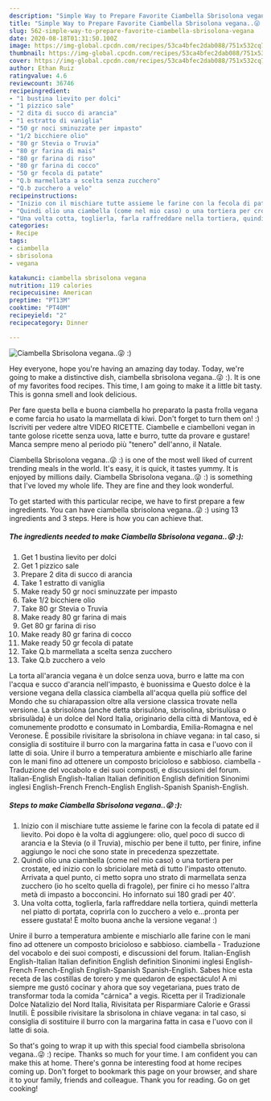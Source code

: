 ```yaml
---
description: "Simple Way to Prepare Favorite Ciambella Sbrisolona vegana..😜 :)"
title: "Simple Way to Prepare Favorite Ciambella Sbrisolona vegana..😜 :)"
slug: 562-simple-way-to-prepare-favorite-ciambella-sbrisolona-vegana
date: 2020-08-18T01:31:50.100Z
image: https://img-global.cpcdn.com/recipes/53ca4bfec2dab088/751x532cq70/ciambella-sbrisolona-vegana😜-recipe-main-photo.jpg
thumbnail: https://img-global.cpcdn.com/recipes/53ca4bfec2dab088/751x532cq70/ciambella-sbrisolona-vegana😜-recipe-main-photo.jpg
cover: https://img-global.cpcdn.com/recipes/53ca4bfec2dab088/751x532cq70/ciambella-sbrisolona-vegana😜-recipe-main-photo.jpg
author: Ethan Ruiz
ratingvalue: 4.6
reviewcount: 36746
recipeingredient:
- "1 bustina lievito per dolci"
- "1 pizzico sale"
- "2 dita di succo di arancia"
- "1 estratto di vaniglia"
- "50 gr noci sminuzzate per impasto"
- "1/2 bicchiere olio"
- "80 gr Stevia o Truvia"
- "80 gr farina di mais"
- "80 gr farina di riso"
- "80 gr farina di cocco"
- "50 gr fecola di patate"
- "Q.b marmellata a scelta senza zucchero"
- "Q.b zucchero a velo"
recipeinstructions:
- "Inizio con il mischiare tutte assieme le farine con la fecola di patate ed il lievito. Poi dopo è la volta di aggiungere: olio, quel poco di succo di arancia e la Stevia (o il Truvia), mischio per bene il tutto, per finire, infine aggiungo le noci che sono state in precedenza spezzettate."
- "Quindi olio una ciambella (come nel mio caso) o una tortiera per crostate, ed inizio con lo sbriciolare metà di tutto l&#39;impasto ottenuto. Arrivata a quel punto, ci metto sopra uno strato di marmellata senza zucchero (io ho scelto quella di fragole), per finire ci ho messo l&#39;altra metà di impasto a bocconcini. Ho infornato sui 180 gradi per 40&#39;."
- "Una volta cotta, toglierla, farla raffreddare nella tortiera, quindi metterla nel piatto di portata, coprirla con lo zucchero a velo e...pronta per essere gustata! È molto buona anche la versione vegana! :)"
categories:
- Recipe
tags:
- ciambella
- sbrisolona
- vegana

katakunci: ciambella sbrisolona vegana 
nutrition: 119 calories
recipecuisine: American
preptime: "PT13M"
cooktime: "PT40M"
recipeyield: "2"
recipecategory: Dinner

---
```



![Ciambella Sbrisolona vegana..😜 :)](https://img-global.cpcdn.com/recipes/53ca4bfec2dab088/751x532cq70/ciambella-sbrisolona-vegana😜-recipe-main-photo.jpg)

Hey everyone, hope you're having an amazing day today. Today, we're going to make a distinctive dish, ciambella sbrisolona vegana..😜 :). It is one of my favorites food recipes. This time, I am going to make it a little bit tasty. This is gonna smell and look delicious.

Per fare questa bella e buona ciambella ho preparato la pasta frolla vegana e come farcia ho usato la marmellata di kiwi. Don&#39;t forget to turn them on! :) Iscriviti per vedere altre VIDEO RICETTE. Ciambelle e ciambelloni vegan in tante golose ricette senza uova, latte e burro, tutte da provare e gustare! Manca sempre meno al periodo più &#34;tenero&#34; dell&#39;anno, il Natale.

Ciambella Sbrisolona vegana..😜 :) is one of the most well liked of current trending meals in the world. It's easy, it is quick, it tastes yummy. It is enjoyed by millions daily. Ciambella Sbrisolona vegana..😜 :) is something that I've loved my whole life. They are fine and they look wonderful.


To get started with this particular recipe, we have to first prepare a few ingredients. You can have ciambella sbrisolona vegana..😜 :) using 13 ingredients and 3 steps. Here is how you can achieve that.

<!--inarticleads1-->

##### The ingredients needed to make Ciambella Sbrisolona vegana..😜 :):

1. Get 1 bustina lievito per dolci
1. Get 1 pizzico sale
1. Prepare 2 dita di succo di arancia
1. Take 1 estratto di vaniglia
1. Make ready 50 gr noci sminuzzate per impasto
1. Take 1/2 bicchiere olio
1. Take 80 gr Stevia o Truvia
1. Make ready 80 gr farina di mais
1. Get 80 gr farina di riso
1. Make ready 80 gr farina di cocco
1. Make ready 50 gr fecola di patate
1. Take Q.b marmellata a scelta senza zucchero
1. Take Q.b zucchero a velo


La torta all&#39;arancia vegana è un dolce senza uova, burro e latte ma con l&#39;acqua e succo d&#39;arancia nell&#39;impasto, è buonissima e Questo dolce è la versione vegana della classica ciambella all&#39;acqua quella più soffice del Mondo che su chiarapassion oltre alla versione classica trovate nella versione. La sbrisolòna (anche detta sbrisulòna, sbrisolìna, sbrisulùsa o sbrisulàda) è un dolce del Nord Italia, originario della città di Mantova, ed è comunemente prodotto e consumato in Lombardia, Emilia-Romagna e nel Veronese. È possibile rivisitare la sbrisolona in chiave vegana: in tal caso, si consiglia di sostituire il burro con la margarina fatta in casa e l&#39;uovo con il latte di soia. Unire il burro a temperatura ambiente e mischiarlo alle farine con le mani fino ad ottenere un composto bricioloso e sabbioso. ciambella - Traduzione del vocabolo e dei suoi composti, e discussioni del forum. Italian-English English-Italian Italian definition English definition Sinonimi inglesi English-French French-English English-Spanish Spanish-English. 

<!--inarticleads2-->

##### Steps to make Ciambella Sbrisolona vegana..😜 :):

1. Inizio con il mischiare tutte assieme le farine con la fecola di patate ed il lievito. Poi dopo è la volta di aggiungere: olio, quel poco di succo di arancia e la Stevia (o il Truvia), mischio per bene il tutto, per finire, infine aggiungo le noci che sono state in precedenza spezzettate.
1. Quindi olio una ciambella (come nel mio caso) o una tortiera per crostate, ed inizio con lo sbriciolare metà di tutto l&#39;impasto ottenuto. Arrivata a quel punto, ci metto sopra uno strato di marmellata senza zucchero (io ho scelto quella di fragole), per finire ci ho messo l&#39;altra metà di impasto a bocconcini. Ho infornato sui 180 gradi per 40&#39;.
1. Una volta cotta, toglierla, farla raffreddare nella tortiera, quindi metterla nel piatto di portata, coprirla con lo zucchero a velo e...pronta per essere gustata! È molto buona anche la versione vegana! :)


Unire il burro a temperatura ambiente e mischiarlo alle farine con le mani fino ad ottenere un composto bricioloso e sabbioso. ciambella - Traduzione del vocabolo e dei suoi composti, e discussioni del forum. Italian-English English-Italian Italian definition English definition Sinonimi inglesi English-French French-English English-Spanish Spanish-English. Sabes hice esta receta de las costillas de torero y me quedaron de espectáculo! A mi siempre me gustó cocinar y ahora que soy vegetariana, pues trato de transformar toda la comida &#34;cárnica&#34; a vegis. Ricetta per il Tradizionale Dolce Natalizio del Nord Italia, Rivisitata per Risparmiare Calorie e Grassi Inutili. È possibile rivisitare la sbrisolona in chiave vegana: in tal caso, si consiglia di sostituire il burro con la margarina fatta in casa e l&#39;uovo con il latte di soia. 

So that's going to wrap it up with this special food ciambella sbrisolona vegana..😜 :) recipe. Thanks so much for your time. I am confident you can make this at home. There's gonna be interesting food at home recipes coming up. Don't forget to bookmark this page on your browser, and share it to your family, friends and colleague. Thank you for reading. Go on get cooking!

